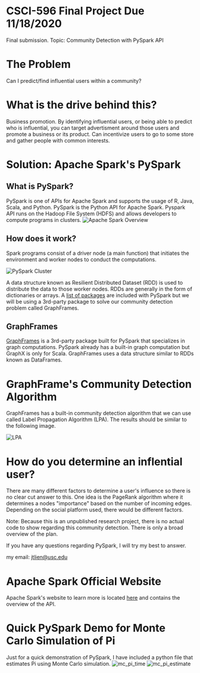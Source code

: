 # CSCI-596 Final Project Due 11/18/2020
Final submission. Topic: Community Detection with PySpark API 

# The Problem
Can I predict/find influential users within a community? 

# What is the drive behind this?
Business promotion. By identifying influential users, or being able to predict who is influential, you can target advertisment around those users and promote a business or its product. Can incentivize users to go to some store and gather people with common interests.

# Solution: Apache Spark's PySpark
## What is PySpark?
PySpark is one of APIs for Apache Spark and supports the usage of R, Java, Scala, and Python. PySpark is the Python API for Apache Spark. Pyspark API runs on the Hadoop File System (HDFS) and allows developers to compute programs in clusters. 
![Apache Spark Overview](https://d1.awsstatic.com/Data%20Lake/what-is-apache-spark.b3a3099296936df595d9a7d3610f1a77ff0749df.PNG)

## How does it work?
Spark programs consist of a driver node (a main function) that initiates the environment and worker nodes to conduct the computations.

![PySpark Cluster](https://spark.apache.org/docs/latest/img/cluster-overview.png)

A data structure known as Resilient Distributed Dataset (RDD) is used to distribute the data to those worker nodes. RDDs are generally in the form of dictionaries or arrays. 
A [list of packages](https://spark.apache.org/docs/latest/api/python/index.html) are included with PySpark but we will be using a 3rd-party package to solve our community detection problem called GraphFrames. 

## GraphFrames
[GraphFrames](https://graphframes.github.io/graphframes/docs/_site/index.html) is a 3rd-party package built for PySpark that specializes in graph computations. PySpark already has a built-in graph computation but GraphX is only for Scala. GraphFrames uses a data structure similar to RDDs known as DataFrames. 

# GraphFrame's Community Detection Algorithm
GraphFrames has a built-in community detection algorithm that we can use called Label Propagation Algorithm (LPA). The results should be similar to the following image.

![LPA](https://github.com/johnsonlien/CSCI-596/blob/main/lpa.png?raw=true)

# How do you determine an inflential user?
There are many different factors to determine a user's influence so there is no clear cut answer to this. One idea is the PageRank algorithm where it determines a nodes "importance" based on the number of incoming edges. Depending on the social platform used, there would be different factors. 


Note: Because this is an unpublished research project, there is no actual code to show regarding this community detection. There is only a broad overview of the plan.

If you have any questions regarding PySpark, I will try my best to answer.

my email: jtlien@usc.edu


# Apache Spark Official Website
Apache Spark's website to learn more is located [here](https://spark.apache.org/docs/3.0.1/) and contains the overview of the API. 

# Quick PySpark Demo for Monte Carlo Simulation of Pi
Just for a quick demonstration of PySpark, I have included a python file that estimates Pi using Monte Carlo simulation. 
![mc_pi_time](https://github.com/johnsonlien/CSCI-596/blob/main/PySpark_MC_Pi_Example/pyspark_mc_pi_timing.png?raw=true) 
![mc_pi_estimate](https://github.com/johnsonlien/CSCI-596/blob/main/PySpark_MC_Pi_Example/pyspark_mc_pi_estimations.png?raw=true)
